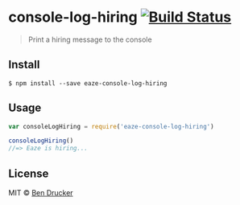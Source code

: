 # console-log-hiring [![Build Status](https://travis-ci.org/eaze/console-log-hiring.svg?branch=master)](https://travis-ci.org/eaze/console-log-hiring)

> Print a hiring message to the console


## Install

```
$ npm install --save eaze-console-log-hiring
```


## Usage

```js
var consoleLogHiring = require('eaze-console-log-hiring')

consoleLogHiring()
//=> Eaze is hiring...
```


## License

MIT © [Ben Drucker](http://bendrucker.me)
